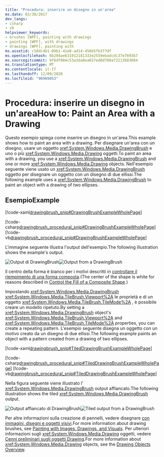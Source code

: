 ```yaml
---
title: "Procedura: inserire un disegno in un'area"
ms.date: 03/30/2017
dev_langs:
- csharp
- vb
helpviewer_keywords:
- brushes [WPF], painting with drawings
- painting [WPF], with drawings
- drawings [WPF], painting with
ms.assetid: c10dc4b1-09b1-41e8-ad14-456b5fb377df
ms.openlocfilehash: 6b204ae631912181333e2559ebadcdc37e7693b7
ms.sourcegitcommit: 9f6df084c53a3da0ea657ed0d708a72213683084
ms.translationtype: MT
ms.contentlocale: it-IT
ms.lasthandoff: 12/09/2020
ms.locfileid: "96969853"
---
```

# <a name="how-to-paint-an-area-with-a-drawing"></a><span data-ttu-id="a10b1-102">Procedura: inserire un disegno in un'area</span><span class="sxs-lookup"><span data-stu-id="a10b1-102">How to: Paint an Area with a Drawing</span></span>
<span data-ttu-id="a10b1-103">Questo esempio spiega come inserire un disegno in un'area.</span><span class="sxs-lookup"><span data-stu-id="a10b1-103">This example shows how to paint an area with a drawing.</span></span> <span data-ttu-id="a10b1-104">Per disegnare un'area con un disegno, usare un oggetto <xref:System.Windows.Media.DrawingBrush> e uno o più <xref:System.Windows.Media.Drawing> oggetti.</span><span class="sxs-lookup"><span data-stu-id="a10b1-104">To paint an area with a drawing, you use a <xref:System.Windows.Media.DrawingBrush> and one or more <xref:System.Windows.Media.Drawing> objects.</span></span>   <span data-ttu-id="a10b1-105">Nell'esempio seguente viene usato un <xref:System.Windows.Media.DrawingBrush> oggetto per disegnare un oggetto con un disegno di due ellissi.</span><span class="sxs-lookup"><span data-stu-id="a10b1-105">The following example uses a <xref:System.Windows.Media.DrawingBrush> to paint an object with a drawing of two ellipses.</span></span>  
  
## <a name="example"></a><span data-ttu-id="a10b1-106">Esempio</span><span class="sxs-lookup"><span data-stu-id="a10b1-106">Example</span></span>  
 [!code-xaml[drawingbrush_snip#DrawingBrushExampleWholePage](~/samples/snippets/csharp/VS_Snippets_Wpf/drawingbrush_snip/CS/DrawingBrushExample.xaml#drawingbrushexamplewholepage)]  
  
 [!code-csharp[drawingbrush_procedural_snip#DrawingBrushExampleWholePage](~/samples/snippets/csharp/VS_Snippets_Wpf/drawingbrush_procedural_snip/CSharp/DrawingBrushExample.cs#drawingbrushexamplewholepage)]
 [!code-vb[drawingbrush_procedural_snip#DrawingBrushExampleWholePage](~/samples/snippets/visualbasic/VS_Snippets_Wpf/drawingbrush_procedural_snip/VisualBasic/DrawingBrushExample.vb#drawingbrushexamplewholepage)]  
  
 <span data-ttu-id="a10b1-107">L'immagine seguente illustra l'output dell'esempio.</span><span class="sxs-lookup"><span data-stu-id="a10b1-107">The following illustration shows the example's output.</span></span>  
  
 <span data-ttu-id="a10b1-108">![Output di DrawingBrush](./media/graphicsmm-drawingbrush-simple.png "graphicsmm_drawingbrush_simple")</span><span class="sxs-lookup"><span data-stu-id="a10b1-108">![Output from a DrawingBrush](./media/graphicsmm-drawingbrush-simple.png "graphicsmm_drawingbrush_simple")</span></span>  
  
 <span data-ttu-id="a10b1-109">Il centro della forma è bianco per i motivi descritti in     [controllare il riempimento di una forma composta](how-to-control-the-fill-of-a-composite-shape.md).</span><span class="sxs-lookup"><span data-stu-id="a10b1-109">(The center of the shape is white for reasons described in     [Control the Fill of a Composite Shape](how-to-control-the-fill-of-a-composite-shape.md).)</span></span>  
  
 <span data-ttu-id="a10b1-110">Impostando <xref:System.Windows.Media.DrawingBrush> <xref:System.Windows.Media.TileBrush.Viewport%2A> le proprietà e di un oggetto <xref:System.Windows.Media.TileBrush.TileMode%2A> , è possibile creare un modello ripetuto.</span><span class="sxs-lookup"><span data-stu-id="a10b1-110">By setting a <xref:System.Windows.Media.DrawingBrush> object's <xref:System.Windows.Media.TileBrush.Viewport%2A> and <xref:System.Windows.Media.TileBrush.TileMode%2A> properties, you can create a repeating pattern.</span></span> <span data-ttu-id="a10b1-111">L'esempio seguente disegna un oggetto con un motivo creato da un disegno di due ellissi.</span><span class="sxs-lookup"><span data-stu-id="a10b1-111">The following example paints an object with a pattern created from a drawing of two ellipses.</span></span>  
  
 [!code-xaml[drawingbrush_snip#TiledDrawingBrushExampleWholePage](~/samples/snippets/csharp/VS_Snippets_Wpf/drawingbrush_snip/CS/TiledDrawingBrushExample.xaml#tileddrawingbrushexamplewholepage)]  
  
 [!code-csharp[drawingbrush_procedural_snip#TiledDrawingBrushExampleWholePage](~/samples/snippets/csharp/VS_Snippets_Wpf/drawingbrush_procedural_snip/CSharp/TiledDrawingBrushExample.cs#tileddrawingbrushexamplewholepage)]
 [!code-vb[drawingbrush_procedural_snip#TiledDrawingBrushExampleWholePage](~/samples/snippets/visualbasic/VS_Snippets_Wpf/drawingbrush_procedural_snip/VisualBasic/TiledDrawingBrushExample.vb#tileddrawingbrushexamplewholepage)]  
  
 <span data-ttu-id="a10b1-112">Nella figura seguente viene illustrato l' <xref:System.Windows.Media.DrawingBrush> output affiancato.</span><span class="sxs-lookup"><span data-stu-id="a10b1-112">The following illustration shows the tiled <xref:System.Windows.Media.DrawingBrush> output.</span></span>  
  
 <span data-ttu-id="a10b1-113">![Output affiancato di DrawingBrush](./media/graphicsmm-drawingbrush-tiled.png "graphicsmm_drawingbrush_tiled")</span><span class="sxs-lookup"><span data-stu-id="a10b1-113">![Tiled output from a DrawingBrush](./media/graphicsmm-drawingbrush-tiled.png "graphicsmm_drawingbrush_tiled")</span></span>  
  
 <span data-ttu-id="a10b1-114">Per altre informazioni sulla creazione di pennelli, vedere disegnare [con immagini, disegni e oggetti visivi](painting-with-images-drawings-and-visuals.md).</span><span class="sxs-lookup"><span data-stu-id="a10b1-114">For more information about drawing brushes, see [Painting with Images, Drawings, and Visuals](painting-with-images-drawings-and-visuals.md).</span></span> <span data-ttu-id="a10b1-115">Per ulteriori informazioni sugli <xref:System.Windows.Media.Drawing> oggetti, vedere [Cenni preliminari sugli oggetti Drawing](drawing-objects-overview.md).</span><span class="sxs-lookup"><span data-stu-id="a10b1-115">For more information about <xref:System.Windows.Media.Drawing> objects, see the [Drawing Objects Overview](drawing-objects-overview.md).</span></span>
